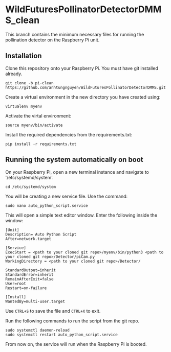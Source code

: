 # WildFuturesPollinatorDetectorDMMS_clean

This branch contains the minimum necessary files for running the pollination detector on the Raspberry Pi unit.

## Installation
Clone this repository onto your Raspberry Pi. You must have git installed already.

```
git clone -b pi-clean https://github.com/anhtungnguyen/WildFuturesPollinatorDetectorDMMS.git
```

Create a virtual environment in the new directory you have created using:
```
virtualenv myenv
```

Activate the virtal environment:
```
source myenv/bin/activate
```

Install the required dependencies from the requirements.txt:
```
pip install -r requirements.txt
```

## Running the system automatically on boot
On your Raspberry Pi, open a new terminal instance and navigate to '/etc/systemd/system'.
```
cd /etc/systemd/system
```

You will be creating a new service file. Use the command:
```
sudo nano auto_python_script.service
```
This will open a simple text editor window. Enter the following inside the window:
```
[Unit]
Description= Auto Python Script
After=network.target

[Service]
ExecStart = <path to your cloned git repo>/myenv/bin/python3 <path to your cloned git repo>/Detector/piCam.py
WorkingDirectory = <path to your cloned git repo>/Detector/

StandardOutput=inherit
StandardError=inherit
RemainAfterExit=false
User=root
Restart=on-failure

[Install]
WantedBy=multi-user.target
```
Use `CTRL+S` to save the file and `CTRL+X` to exit.

Run the following commands to run the script from the git repo.
```
sudo systemctl daemon-reload
sudo systemctl restart auto_python_script.service
```

From now on, the service will run when the Raspberry Pi is booted.
